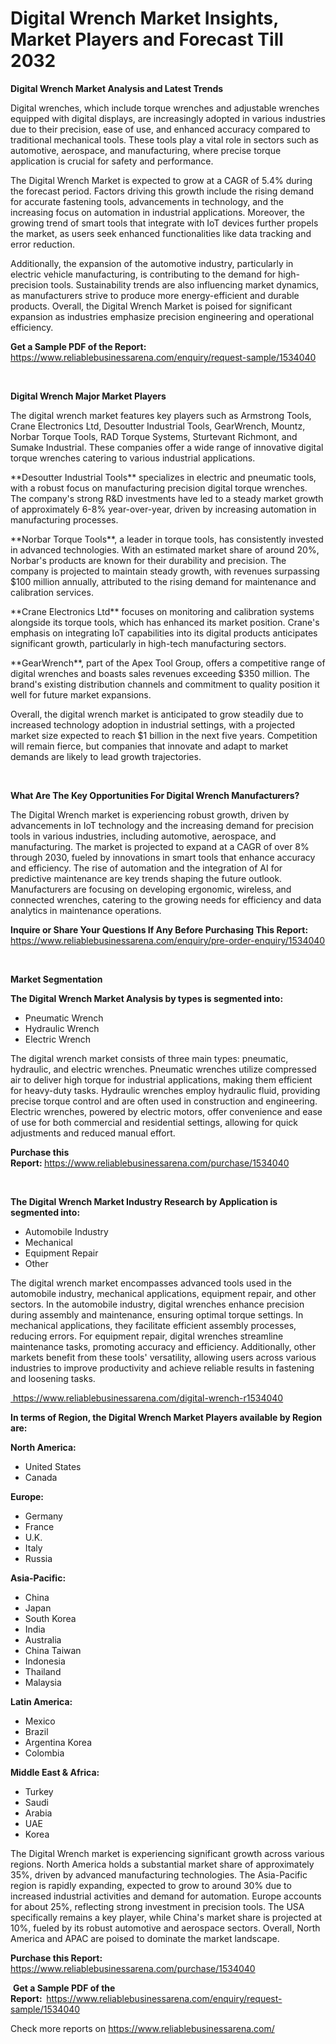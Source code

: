 <p><h1>Digital Wrench Market Insights, Market Players and Forecast Till 2032</h1></p><p><strong>Digital Wrench Market Analysis and Latest Trends</strong></p>
<p><p>Digital wrenches, which include torque wrenches and adjustable wrenches equipped with digital displays, are increasingly adopted in various industries due to their precision, ease of use, and enhanced accuracy compared to traditional mechanical tools. These tools play a vital role in sectors such as automotive, aerospace, and manufacturing, where precise torque application is crucial for safety and performance.</p><p>The Digital Wrench Market is expected to grow at a CAGR of 5.4% during the forecast period. Factors driving this growth include the rising demand for accurate fastening tools, advancements in technology, and the increasing focus on automation in industrial applications. Moreover, the growing trend of smart tools that integrate with IoT devices further propels the market, as users seek enhanced functionalities like data tracking and error reduction.</p><p>Additionally, the expansion of the automotive industry, particularly in electric vehicle manufacturing, is contributing to the demand for high-precision tools. Sustainability trends are also influencing market dynamics, as manufacturers strive to produce more energy-efficient and durable products. Overall, the Digital Wrench Market is poised for significant expansion as industries emphasize precision engineering and operational efficiency.</p></p>
<p><strong>Get a Sample PDF of the Report:&nbsp;</strong> <a href="https://www.reliablebusinessarena.com/enquiry/request-sample/1534040?utm_campaign=2315&utm_medium=2&utm_source=Github&utm_content=ia&utm_term=17022025&utm_id=digital-wrench">https://www.reliablebusinessarena.com/enquiry/request-sample/1534040</a></p>
<p>&nbsp;</p>
<p><strong>Digital Wrench Major Market Players</strong></p>
<p><p>The digital wrench market features key players such as Armstrong Tools, Crane Electronics Ltd, Desoutter Industrial Tools, GearWrench, Mountz, Norbar Torque Tools, RAD Torque Systems, Sturtevant Richmont, and Sumake Industrial. These companies offer a wide range of innovative digital torque wrenches catering to various industrial applications.</p><p>**Desoutter Industrial Tools** specializes in electric and pneumatic tools, with a robust focus on manufacturing precision digital torque wrenches. The company's strong R&D investments have led to a steady market growth of approximately 6-8% year-over-year, driven by increasing automation in manufacturing processes.</p><p>**Norbar Torque Tools**, a leader in torque tools, has consistently invested in advanced technologies. With an estimated market share of around 20%, Norbar's products are known for their durability and precision. The company is projected to maintain steady growth, with revenues surpassing $100 million annually, attributed to the rising demand for maintenance and calibration services.</p><p>**Crane Electronics Ltd** focuses on monitoring and calibration systems alongside its torque tools, which has enhanced its market position. Crane's emphasis on integrating IoT capabilities into its digital products anticipates significant growth, particularly in high-tech manufacturing sectors.</p><p>**GearWrench**, part of the Apex Tool Group, offers a competitive range of digital wrenches and boasts sales revenues exceeding $350 million. The brand's existing distribution channels and commitment to quality position it well for future market expansions.</p><p>Overall, the digital wrench market is anticipated to grow steadily due to increased technology adoption in industrial settings, with a projected market size expected to reach $1 billion in the next five years. Competition will remain fierce, but companies that innovate and adapt to market demands are likely to lead growth trajectories.</p></p>
<p>&nbsp;</p>
<p><strong>What Are The Key Opportunities For Digital Wrench Manufacturers?</strong></p>
<p><p>The Digital Wrench market is experiencing robust growth, driven by advancements in IoT technology and the increasing demand for precision tools in various industries, including automotive, aerospace, and manufacturing. The market is projected to expand at a CAGR of over 8% through 2030, fueled by innovations in smart tools that enhance accuracy and efficiency. The rise of automation and the integration of AI for predictive maintenance are key trends shaping the future outlook. Manufacturers are focusing on developing ergonomic, wireless, and connected wrenches, catering to the growing needs for efficiency and data analytics in maintenance operations.</p></p>
<p><strong>Inquire or Share Your Questions If Any Before Purchasing This Report:</strong> <a href="https://www.reliablebusinessarena.com/enquiry/pre-order-enquiry/1534040?utm_campaign=2315&utm_medium=2&utm_source=Github&utm_content=ia&utm_term=17022025&utm_id=digital-wrench">https://www.reliablebusinessarena.com/enquiry/pre-order-enquiry/1534040</a></p>
<p>&nbsp;</p>
<p><strong>Market Segmentation</strong></p>
<p><strong>The Digital Wrench Market Analysis by types is segmented into:</strong></p>
<p><ul><li>Pneumatic Wrench</li><li>Hydraulic Wrench</li><li>Electric Wrench</li></ul></p>
<p><p>The digital wrench market consists of three main types: pneumatic, hydraulic, and electric wrenches. Pneumatic wrenches utilize compressed air to deliver high torque for industrial applications, making them efficient for heavy-duty tasks. Hydraulic wrenches employ hydraulic fluid, providing precise torque control and are often used in construction and engineering. Electric wrenches, powered by electric motors, offer convenience and ease of use for both commercial and residential settings, allowing for quick adjustments and reduced manual effort.</p></p>
<p><strong>Purchase this Report:&nbsp;</strong><a href="https://www.reliablebusinessarena.com/purchase/1534040?utm_campaign=2315&utm_medium=2&utm_source=Github&utm_content=ia&utm_term=17022025&utm_id=digital-wrench">https://www.reliablebusinessarena.com/purchase/1534040</a></p>
<p>&nbsp;</p>
<p><strong>The Digital Wrench Market Industry Research by Application is segmented into:</strong></p>
<p><ul><li>Automobile Industry</li><li>Mechanical</li><li>Equipment Repair</li><li>Other</li></ul></p>
<p><p>The digital wrench market encompasses advanced tools used in the automobile industry, mechanical applications, equipment repair, and other sectors. In the automobile industry, digital wrenches enhance precision during assembly and maintenance, ensuring optimal torque settings. In mechanical applications, they facilitate efficient assembly processes, reducing errors. For equipment repair, digital wrenches streamline maintenance tasks, promoting accuracy and efficiency. Additionally, other markets benefit from these tools' versatility, allowing users across various industries to improve productivity and achieve reliable results in fastening and loosening tasks.</p></p>
<p><a href="https://www.reliablebusinessarena.com/digital-wrench-r1534040?utm_campaign=2315&utm_medium=2&utm_source=Github&utm_content=ia&utm_term=17022025&utm_id=digital-wrench">&nbsp;https://www.reliablebusinessarena.com/digital-wrench-r1534040</a></p>
<p><strong>In terms of Region, the Digital Wrench Market Players available by Region are:</strong></p>
<p>
    <p> <strong> North America: </strong>
        <ul>
            <li>United States</li>
            <li>Canada</li>
        </ul>
        </p> 
    <p> <strong> Europe: </strong>
        <ul>
            <li>Germany</li>
            <li>France</li>
            <li>U.K.</li>
            <li>Italy</li>
            <li>Russia</li>
        </ul>
        </p> 
    <p> <strong> Asia-Pacific: </strong>
        <ul>
            <li>China</li>
            <li>Japan</li>
            <li>South Korea</li>
            <li>India</li>
            <li>Australia</li>
            <li>China Taiwan</li>
            <li>Indonesia</li>
            <li>Thailand</li>
            <li>Malaysia</li>
        </ul>
        </p> 
    <p> <strong> Latin America: </strong>
        <ul>
            <li>Mexico</li>
            <li>Brazil</li>
            <li>Argentina Korea</li>
            <li>Colombia</li>
        </ul>
        </p> 
    <p> <strong> Middle East & Africa: </strong>
        <ul>
            <li>Turkey</li>
            <li>Saudi</li>
            <li>Arabia</li>
            <li>UAE</li>
            <li>Korea</li>
        </ul>
    </p>
    </p>
<p><p>The Digital Wrench market is experiencing significant growth across various regions. North America holds a substantial market share of approximately 35%, driven by advanced manufacturing technologies. The Asia-Pacific region is rapidly expanding, expected to grow to around 30% due to increased industrial activities and demand for automation. Europe accounts for about 25%, reflecting strong investment in precision tools. The USA specifically remains a key player, while China's market share is projected at 10%, fueled by its robust automotive and aerospace sectors. Overall, North America and APAC are poised to dominate the market landscape.</p></p>
<p><strong>Purchase this Report: </strong><a href="https://www.reliablebusinessarena.com/purchase/1534040?utm_campaign=2315&utm_medium=2&utm_source=Github&utm_content=ia&utm_term=17022025&utm_id=digital-wrench">https://www.reliablebusinessarena.com/purchase/1534040</a></p>
<p>&nbsp;<strong>Get a Sample PDF of the Report:&nbsp;&nbsp;</strong><a href="https://www.reliablebusinessarena.com/enquiry/request-sample/1534040?utm_campaign=2315&utm_medium=2&utm_source=Github&utm_content=ia&utm_term=17022025&utm_id=digital-wrench">https://www.reliablebusinessarena.com/enquiry/request-sample/1534040</a></p>
<p><strong></strong></p>
<p>Check more reports on <a href="https://www.reliablebusinessarena.com/?utm_campaign=2315&utm_medium=2&utm_source=Github&utm_content=ia&utm_term=17022025&utm_id=digital-wrench">https://www.reliablebusinessarena.com/</a></p>
